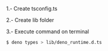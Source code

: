 
1.- Create tsconfig.ts

2.- Create lib folder

3.- Execute command on terminal
```sh
$ deno types > lib/deno_runtime.d.ts
```